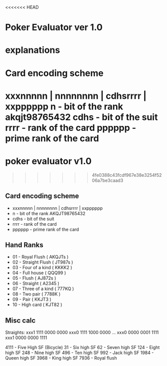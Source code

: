 <<<<<<< HEAD
# Poker Evaluator ver 1.0

# explanations 
# Card encoding scheme
xxxnnnnn | nnnnnnnn | cdhsrrrr | xxpppppp
n - bit of the rank akqjt98765432
cdhs - bit of the suit
rrrr - rank of the card 
pppppp - prime rank of the card
=======
# poker evaluator v1.0
>>>>>>> 4fe0388c43fcdf967e38e3254f5206a7be3caad3

## Card encoding scheme
* xxxnnnnn | nnnnnnnn | cdhsrrrr | xxpppppp </br>
* n - bit of the rank AKQJT98765432 </br>
* cdhs - bit of the suit </br>
* rrrr - rank of the card  </br>
* pppppp - prime rank of the card </br>

## Hand Ranks
* 01 - Royal Flush     ( AKQJTs ) </br>
* 02 - Straight Flush  ( JT987s ) </br>
* 03 - Four of a kind  ( KKKK2  ) </br>
* 04 - Full house      ( QQQ99  ) </br>
* 05 - Flush           ( AJ872s ) </br>
* 06 - Straight        ( A2345  ) </br>
* 07 - Three of a kind ( 777KQ  ) </br>
* 08 - Two pair        ( 7788K  ) </br>
* 09 - Pair            ( KKJT3  ) </br>
* 10 - High card       ( KJT82  ) </br>

## Misc calc
<p>
Straights: 
xxx1 1111 0000 0000 
xxx0 1111 1000 0000
...
xxx0 0000 0001 1111
xxx1 0000 0000 1111

4111 - Five High SF (Bicycle)
31   - Six high SF
62   - Seven high SF 
124  - Eight high SF
248  - Nine high SF
496  - Ten high SF
992  - Jack high SF
1984 - Queen high SF
3968 - King high SF
7936 - Royal flush

    
</p>
